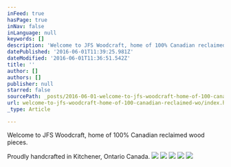 ```yaml
---
inFeed: true
hasPage: true
inNav: false
inLanguage: null
keywords: []
description: 'Welcome to JFS Woodcraft, home of 100% Canadian reclaimed wood pieces.'
datePublished: '2016-06-01T11:39:25.981Z'
dateModified: '2016-06-01T11:36:51.542Z'
title: ''
author: []
authors: []
publisher: null
starred: false
sourcePath: _posts/2016-06-01-welcome-to-jfs-woodcraft-home-of-100-canadian-reclaimed-wo.md
url: welcome-to-jfs-woodcraft-home-of-100-canadian-reclaimed-wo/index.html
_type: Article

---
```

Welcome to JFS Woodcraft, home of 100% Canadian reclaimed wood pieces.

Proudly handcrafted in Kitchener, Ontario Canada.
![](https://the-grid-user-content.s3-us-west-2.amazonaws.com/6a929c04-8340-49b1-961e-59a1cf05b33a.jpg)
![](https://the-grid-user-content.s3-us-west-2.amazonaws.com/6d7ad9a9-47cd-4c4c-8a7e-1fa15170691d.jpg)
![](https://the-grid-user-content.s3-us-west-2.amazonaws.com/a6b866b9-26db-4a93-a9cd-eae024ffa292.jpg)
![](https://the-grid-user-content.s3-us-west-2.amazonaws.com/0c32901b-86a9-49b0-a184-ac8d4a5f8345.jpg)
![](https://the-grid-user-content.s3-us-west-2.amazonaws.com/1a652116-e5fb-48cf-a0a7-45ab7be527c7.jpg)